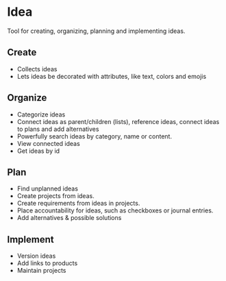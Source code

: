 # Idea

Tool for creating, organizing, planning and implementing ideas.

## Create

- Collects ideas
- Lets ideas be decorated with attributes, like text, colors and emojis

## Organize

- Categorize ideas
- Connect ideas as parent/children (lists), reference ideas, connect ideas to plans and add alternatives
- Powerfully search ideas by category, name or content.
- View connected ideas
- Get ideas by id

## Plan

- Find unplanned ideas
- Create projects from ideas.
- Create requirements from ideas in projects.
- Place accountability for ideas, such as checkboxes or journal entries.
- Add alternatives & possible solutions

## Implement

- Version ideas
- Add links to products
- Maintain projects
